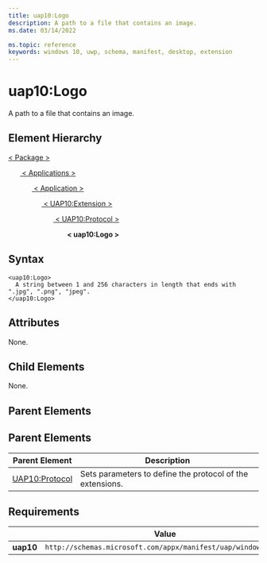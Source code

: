 ```yaml
---
title: uap10:Logo
description: A path to a file that contains an image.
ms.date: 03/14/2022

ms.topic: reference
keywords: windows 10, uwp, schema, manifest, desktop, extension 
---
```


# uap10:Logo

A path to a file that contains an image.

## Element Hierarchy

[ <  Package  > ](element-package.md)

&nbsp;&nbsp;&nbsp;&nbsp;&nbsp;&nbsp;[ < Applications > ](element-applications.md)

&nbsp;&nbsp;&nbsp;&nbsp;&nbsp;&nbsp;&nbsp;&nbsp;&nbsp;&nbsp;&nbsp;&nbsp;[ < Application > ](element-application.md)

&nbsp;&nbsp;&nbsp;&nbsp;&nbsp;&nbsp;&nbsp;&nbsp;&nbsp;&nbsp;&nbsp;&nbsp;&nbsp;&nbsp;&nbsp;&nbsp;&nbsp;[ < UAP10:Extension > ](element-uap10-extension.md)

&nbsp;&nbsp;&nbsp;&nbsp;&nbsp;&nbsp;&nbsp;&nbsp;&nbsp;&nbsp;&nbsp;&nbsp;&nbsp;&nbsp;&nbsp;&nbsp;&nbsp;&nbsp;&nbsp;&nbsp;&nbsp;&nbsp;&nbsp;[ < UAP10:Protocol > ](element-uap10-protocol.md)

&nbsp;&nbsp;&nbsp;&nbsp;&nbsp;&nbsp;&nbsp;&nbsp;&nbsp;&nbsp;&nbsp;&nbsp;&nbsp;&nbsp;&nbsp;&nbsp;&nbsp;&nbsp;&nbsp;&nbsp;&nbsp;&nbsp;&nbsp;&nbsp;&nbsp;&nbsp;&nbsp;&nbsp;&nbsp;&nbsp;**< uap10:Logo >**

## Syntax
```syntax
<uap10:Logo>
  A string between 1 and 256 characters in length that ends with ".jpg", ".png", "jpeg".
</uap10:Logo>
```

## Attributes

None.

## Child Elements

None.

## Parent Elements

## Parent Elements
| Parent Element | Description |
|---------------|-------------|
| [UAP10:Protocol](element-uap10-protocol.md) | Sets parameters to define the protocol of the extensions. |

## Requirements
|   | Value |
|--|--|
| **uap10** | `http://schemas.microsoft.com/appx/manifest/uap/windows10/10` |